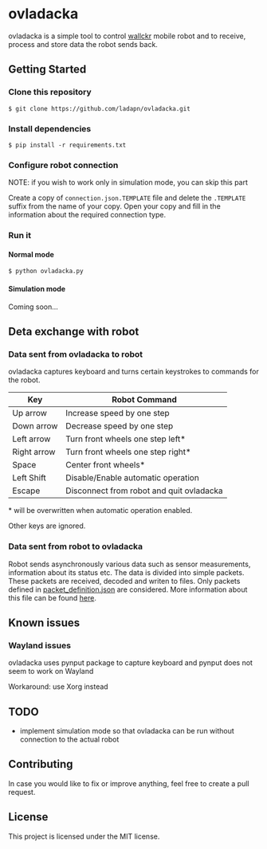 # ovladacka
ovladacka is a simple tool to control [wallckr](https://github.com/ladapn/wallckr) mobile robot and to receive, process and store data the robot sends back. 

## Getting Started
### Clone this repository
`$ git clone https://github.com/ladapn/ovladacka.git`
### Install dependencies
`$ pip install -r requirements.txt`
### Configure robot connection
NOTE: if you wish to work only in simulation mode, you can skip this part

Create a copy of `connection.json.TEMPLATE` file and delete the `.TEMPLATE` suffix from the name of your copy. 
Open your copy and fill in the information about the required connection type. 
### Run it
#### Normal mode
`$ python ovladacka.py`
#### Simulation mode
Coming soon... 

## Deta exchange with robot
### Data sent from ovladacka to robot
ovladacka captures keyboard and turns certain keystrokes to commands for the robot. 

| Key         | Robot Command                            |
|-------------|------------------------------------------|
| Up arrow    | Increase speed by one step               |
| Down arrow  | Decrease speed by one step               |
| Left arrow  | Turn front wheels one step left*         |
| Right arrow | Turn front wheels one step right*        |
| Space | Center front wheels*                     |
| Left Shift | Disable/Enable automatic operation       |
| Escape | Disconnect from robot and quit ovladacka |

\* will be overwritten when automatic operation enabled.

Other keys are ignored. 

### Data sent from robot to ovladacka
Robot sends asynchronously various data such as sensor measurements, information about its status etc. The data is 
divided into simple packets. These packets are received, decoded and writen to files. Only packets defined in 
[packet_definition.json](packet_definition.json) are considered. More information about this file can be found 
[here](doc/packet_definition.md). 

## Known issues
### Wayland issues
ovladacka uses pynput package to capture keyboard and pynput does not seem to work on Wayland

Workaround: use Xorg instead 

## TODO
- implement simulation mode so that ovladacka can be run without connection to the actual robot

## Contributing
In case you would like to fix or improve anything, feel free to create a pull request. 

## License
This project is licensed under the MIT license.